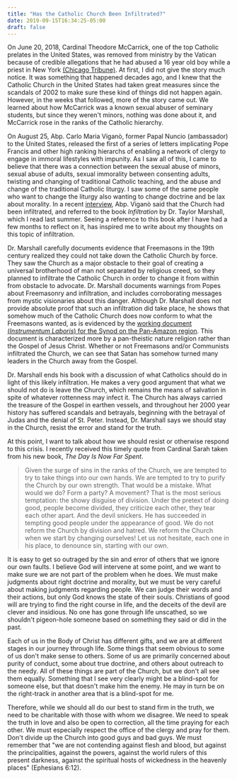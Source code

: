 ```yaml
---
title: "Has the Catholic Church Been Infiltrated?"
date: 2019-09-15T16:34:25-05:00
draft: false
---
```


On June 20, 2018, Cardinal Theodore McCarrick, one of the top Catholic prelates in the United States, was removed from ministry by the Vatican because of credible allegations that he had abused a 16 year old boy while a priest in New York [(Chicago Tribune)](https://www.chicagotribune.com/nation-world/ct-cardinal-theodore-mccarrick-sex-abuse-20180620-story.html). At first, I did not give the story much notice. It was something that happened decades ago, and I knew that the Catholic Church in the United States had taken great measures since the scandals of 2002 to make sure these kind of things did not happen again. However, in the weeks that followed, more of the story came out. We learned about how McCarrick was a known sexual abuser of seminary students, but since they weren't minors, nothing was done about it, and McCarrick rose in the ranks of the Catholic hierarchy.

On August 25, Abp. Carlo Maria Viganò, former Papal Nuncio (ambassador) to the United States, released the first of a series of letters implicating Pope Francis and other high ranking hierarchs of enabling a network of clergy to engage in immoral lifestyles with impunity. As I saw all of this, I came to believe that there was a connection between the sexual abuse of minors, sexual abuse of adults, sexual immorality between consenting adults, twisting and changing of traditional Catholic teaching, and the abuse and change of the traditional Catholic liturgy. I saw some of the same people who want to change the liturgy also wanting to change doctrine and be lax about morality. In a recent [interview](https://www.lifesitenews.com/news/archbishop-vigano-we-are-witnessing-creation-of-a-new-church), Abp. Viganò said that the Church had been infiltrated, and referred to the book *Infiltration* by Dr. Taylor Marshall, which I read last summer. Seeing a reference to this book after I have had a few months to reflect on it, has inspired me to write about my thoughts on this topic of infiltration.

Dr. Marshall carefully documents evidence that Freemasons in the 19th century realized they could not take down the Catholic Church by force. They saw the Church as a major obstacle to their goal of creating a universal brotherhood of man not separated by religious creed, so they planned to infiltrate the Catholic Church in order to change it from within from obstacle to advocate. Dr. Marshall documents warnings from Popes about Freemasonry and infiltration, and includes corroborating messages from mystic visionaries about this danger. Although Dr. Marshall does not provide absolute proof that such an infiltration did take place, he shows that somehow much of the Catholic Church does now conform to what the Freemasons wanted, as is evidenced by the [working document (*Instrumentum Laboris*) for the Synod on the Pan-Amazon region](http://www.sinodoamazonico.va/content/sinodoamazonico/en/documents/pan-amazon-synod--the-working-document-for-the-synod-of-bishops.html). This document is characterized more by a pan-theistic nature religion rather than  the Gospel of Jesus Christ. Whether or not Freemasons and/or Communists infiltrated the Church, we can see that Satan has somehow turned many leaders in the Church away from the Gospel.

Dr. Marshall ends his book with a discussion of what Catholics should do in light of this likely infiltration. He makes a very good argument that what we should not do is leave the Church, which remains the means of salvation in spite of whatever rottenness may infect it. The Church has always carried the treasure of the Gospel in earthen vessels, and throughout her 2000 year history has suffered scandals and betrayals, beginning with the betrayal of Judas and the denial of St. Peter. Instead, Dr. Marshall says we should stay in the Church, resist the error and stand for the truth.

At this point, I want to talk about how we should resist or otherwise respond to this crisis. I recently received this timely quote from Cardinal Sarah taken from his new book, *The Day Is Now Far Spent*.

> Given the surge of sins in the ranks of the Church, we are tempted to try to take things into our own hands. We are tempted to try to purify the Church by our own strength. That would be a mistake. What would we do? Form a party? A movement? That is the most serious temptation: the showy disguise of division. Under the pretext of doing good, people become divided, they criticize each other, they tear each other apart. And the devil snickers. He has succeeded in tempting good people under the appearance of good. We do not reform the Church by division and hatred. We reform the Church when we start by changing ourselves! Let us not hesitate, each one in his place, to denounce sin, starting with our own.

It is easy to get so outraged by the sin and error of others that we ignore our own faults. I believe God will intervene at some point, and we want to make sure we are not part of the problem when he does. We must make judgments about right doctrine and morality, but we must be very careful about making judgments regarding people. We can judge their words and their actions, but only God knows the state of their souls. Christians of good will are trying to find the right course in life, and the deceits of the devil are clever and insidious. No one has gone through life unscathed, so we shouldn't pigeon-hole someone based on something they said or did in the past.

Each of us in the Body of Christ has different gifts, and we are at different stages in our journey through life. Some things that seem obvious to some of us don't make sense to others. Some of us are primarily concerned about purity of conduct, some about true doctrine, and others about outreach to the needy. All of these things are part of the Church, but we don't all see them equally. Something that I see very clearly might be a blind-spot for someone else, but that doesn't make him the enemy. He may in turn be on the right-track in another area that is a blind-spot for me.

Therefore, while we should all do our best to stand firm in the truth, we need to be charitable with those with whom we disagree. We need to speak the truth in love and also be open to correction, all the time praying for each other. We must especially respect the office of the clergy and pray for them. Don't divide up the Church into good guys and bad guys. We must remember that "we are not contending against flesh and blood, but against the principalities, against the powers, against the world rulers of this present darkness, against the spiritual hosts of wickedness in the heavenly places" (Ephesians 6:12). 